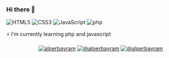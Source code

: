 ### Hi there 👋


![HTML5](https://img.icons8.com/color/30/html-5.png)
![CSS3](https://img.icons8.com/color/30/css3.png)
![JavaScript](https://img.icons8.com/color/30/javascript.png)
![php](https://img.icons8.com/color/30/php.png)

⚡ I’m currently learning php and javascript
<p align="center">
    <a href="https://twitter.com/alperbayrmm" target="blank"><img align="center" src="https://img.shields.io/badge/-twitter-black?style=for-the-badge&logo=twitter" alt="alperbayram"/></a>    
    <a href="https://alperbayrmm.medium.com/" target="blank"><img align="center" src="https://img.shields.io/badge/-medium-black?style=for-the-badge&logo=medium" alt="@alperbayram"/></a>      
    <a href="https://www.linkedin.com/in/alper-bayram-a9196a194/" target="blank"><img align="center" src="https://img.shields.io/badge/--linkedin?label=LinkedIn&logo=LinkedIn&style=social" alt="@alperbayram"/></a> 
</p>
